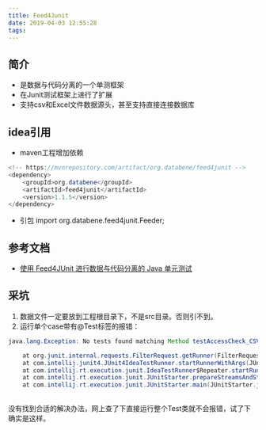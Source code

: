 ```yaml
---
title: Feed4Junit
date: 2019-04-03 12:55:28
tags:
---
```



## 简介
* 是数据与代码分离的一个单测框架
* 在Junit测试框架上进行了扩展
* 支持csv和Excel文件数据源头，甚至支持直接连接数据库



## idea引用
* maven工程增加依赖

```java
<!-- https://mvnrepository.com/artifact/org.databene/feed4junit -->
<dependency>
    <groupId>org.databene</groupId>
    <artifactId>feed4junit</artifactId>
    <version>1.1.5</version>
</dependency>

```

* 引包 import org.databene.feed4junit.Feeder;

## 参考文档

* [使用 Feed4JUnit 进行数据与代码分离的 Java 单元测试](https://www.ibm.com/developerworks/cn/java/j-lo-feed4junit/index.html)


## 采坑
1. 数据文件一定要放到工程根目录下，不是src目录。否则引不到。
2. 运行单个case带有@Test标签的报错：


```java
java.lang.Exception: No tests found matching Method testAccessCheck_CSV(sample.test.Feed4JfromFile) from org.junit.internal.requests.ClassRequest@2aa5fe93

	at org.junit.internal.requests.FilterRequest.getRunner(FilterRequest.java:37)
	at com.intellij.junit4.JUnit4IdeaTestRunner.startRunnerWithArgs(JUnit4IdeaTestRunner.java:49)
	at com.intellij.rt.execution.junit.IdeaTestRunner$Repeater.startRunnerWithArgs(IdeaTestRunner.java:47)
	at com.intellij.rt.execution.junit.JUnitStarter.prepareStreamsAndStart(JUnitStarter.java:242)
	at com.intellij.rt.execution.junit.JUnitStarter.main(JUnitStarter.java:70)
	
```

没有找到合适的解决办法，网上查了下直接运行整个Test类就不会报错，试了下确实是这样。


